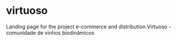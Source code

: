 # virtuoso
Landing page for the project e-commerce and distribution Virtuoso - comunidade de vinhos biodinâmicos

